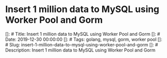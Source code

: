 # Insert 1 million data to MySQL using Worker Pool and Gorm

[]: # Title: Insert 1 million data to MySQL using Worker Pool and Gorm
[]: # Date: 2019-12-30 00:00:00
[]: # Tags: golang, mysql, gorm, worker pool
[]: # Slug: insert-1-million-data-to-mysql-using-worker-pool-and-gorm
[]: # Description: Insert 1 million data to MySQL using Worker Pool and Gorm
